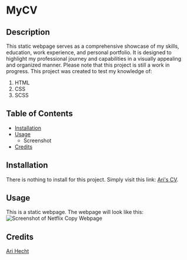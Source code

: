 # MyCV

## Description 
This static webpage serves as a comprehensive showcase of my skills, education, work experience, and personal portfolio. It is designed to highlight my professional journey and capabilities in a visually appealing and organized manner. Please note that this project is still a work in progress.
This project was created to test my knowledge of:
1. HTML
1. CSS
1. SCSS

## Table of Contents
* [Installation](#installation)
* [Usage](#usage)
  * Screenshot
* [Credits](#credits)

## Installation
There is nothing to install for this project. Simply visit this link: [Ari's CV](https://arihecht.github.io/MyCV/).

## Usage
This is a static webpage. The webpage will look like this: ![Screenshot of Netflix Copy Webpage](https://i.imgur.com/rvf9u8Z.png)

## Credits
[Ari Hecht](https://github.com/Arihecht)
